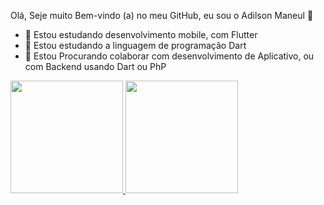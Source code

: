 Olá, Seje muito Bem-vindo (a) no meu GitHub, eu sou o Adilson Maneul 👋

- 🔭 Estou estudando desenvolvimento mobile, com Flutter
- 🌱 Estou estudando a linguagem de programação Dart
- 👯 Estou Procurando colaborar com desenvolvimento de Aplicativo, ou com Backend usando Dart ou PhP

 <div>
  <a href="https://github.com/AdilsonManuel1">
  <img height="180em" src="https://github-readme-stats.vercel.app/api?username=AdilsonManuel1&show_icons=true&theme=dracula&include_all_commits=true&count_private=true"/>
  <img height="180em" src="https://github-readme-stats.vercel.app/api/top-langs/?username=AdilsonManuel1&layout=compact&langs_count=7&theme=dracula"/>
</div>
